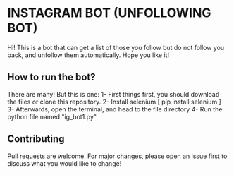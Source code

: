 # INSTAGRAM BOT (UNFOLLOWING BOT)

Hi! This is a bot that can get a list of those you follow but do not follow you back, and unfollow them automatically. Hope you like it!

## How to run the bot?
There are many! But this is one:
1- First things first, you should download the files or clone this repository. 
2- Install selenium [ pip install selenium ]
3- Afterwards, open the terminal, and head to the file directory
4- Run the python file named "ig_bot1.py"

## Contributing
Pull requests are welcome. For major changes, please open an issue first to discuss what you would like to change!